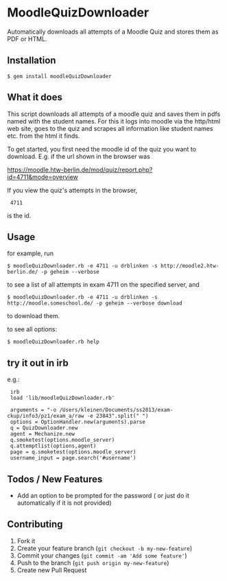 # MoodleQuizDownloader

Automatically downloads all attempts of a Moodle Quiz and stores them as PDF or HTML.

## Installation

    $ gem install moodleQuizDownloader

## What it does

This script downloads all attempts of a moodle quiz and saves them in pdfs named with the student names.
For this it logs into moodle via the http/html web site, goes to the quiz and scrapes all information like student names etc. from the html it finds.

To get started, you first need the moodle id of the quiz you want to download. E.g. if the url shown in the browser was

https://moodle.htw-berlin.de/mod/quiz/report.php?id=4711&mode=overview

If you view the quiz's attempts in the browser,

     4711

is the id.

## Usage

for example, run

    $ moodleQuizDownloader.rb -e 4711 -u drblinken -s http://moodle2.htw-berlin.de/ -p geheim --verbose

to see a list of all attempts in exam 4711 on the specified server,
and

    $ moodleQuizDownloader.rb -e 4711 -u drblinken -s http://moodle.someschool.de/ -p geheim --verbose download

to download them.

to see all options:

    $ moodleQuizDownloader.rb help

## try it out in irb

e.g.:

     irb
     load 'lib/moodleQuizDownloader.rb'

     arguments = "-o /Users/kleinen/Documents/ss2013/exam-     ckup/info3/pz1/exam_a/raw -e 23843".split(" ")
     options = OptionHandler.new(arguments).parse
     q = QuizDownloader.new
     agent = Mechanize.new
     q.smoketest(options.moodle_server)
     q.attemptlist(options,agent)
     page = q.smoketest(options.moodle_server)
     username_input = page.search('#username')

## Todos / New Features

* Add an option to be prompted for the password ( or just do it automatically if it is not provided)

## Contributing

1. Fork it
2. Create your feature branch (`git checkout -b my-new-feature`)
3. Commit your changes (`git commit -am 'Add some feature'`)
4. Push to the branch (`git push origin my-new-feature`)
5. Create new Pull Request
